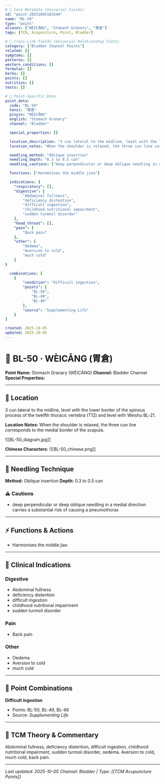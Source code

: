 ```yaml
---
# 🔹 Core Metadata (Universal Fields)
id: "point-20251005182644"
name: "BL-50"
type: "point"
aliases: ["WÈICĀNG", "Stomach Granary", "胃倉"]
tags: [TCM, Acupuncture, Point, Bladder]

# 🔹 Cross-Link Fields (Universal Relationship Slots)
category: ["Bladder Channel Points"]
related: []
symptoms: []
patterns: []
western_conditions: []
formulas: []
herbs: []
points: []
nutrition: []
tests: []

# 🔹 Point-Specific Data
point_data:
  code: "BL-50"
  hanzi: "胃倉"
  pinyin: "WÈICĀNG"
  english: "Stomach Granary"
  channel: "Bladder"

  special_properties: []

  location_description: "3 cun lateral to the midline, level with the lower border of the spinous process of the twelfth thoracic vertebra (T12) and level with Weishu BL‑21."
  location_notes: "When the shoulder is relaxed, the three cun line corresponds to the medial border of the scapula."

  needling_method: "Oblique insertion"
  needling_depth: "0.3 to 0.5 cun"
  needling_cautions: ["deep perpendicular or deep oblique needling in a medial direction carries a substantial risk of causing a pneumothorax"]

  functions: ["Harmonises the middle jiao"]

  indications: {
    "respiratory": [],
    "digestive": [
        "Abdominal fullness",
        "deficiency distention",
        "difficult ingestion",
        "childhood nutritional impairment",
        "sudden turmoil disorder"
    ],
    "head_throat": [],
    "pain": [
        "Back pain"
    ],
    "other": [
        "Oedema",
        "Aversion to cold",
        "much cold"
    ]
}

  combinations: [
    {
        "condition": "Difficult ingestion",
        "points": [
            "BL-50",
            "BL-49",
            "BL-46"
        ],
        "source": "Supplementing Life"
    }
]

created: 2025-10-05
updated: 2025-10-05
---
```


# 📍 BL-50 · WÈICĀNG (胃倉)

**Point Name:** Stomach Granary (WÈICĀNG)
**Channel:** Bladder Channel
**Special Properties:** 

---

## 📍 Location

3 cun lateral to the midline, level with the lower border of the spinous process of the twelfth thoracic vertebra (T12) and level with Weishu BL‑21.

**Location Notes:**
When the shoulder is relaxed, the three cun line corresponds to the medial border of the scapula.

![[BL-50_diagram.jpg]]

**Chinese Characters:** ![[BL-50_chinese.png]]

---

## 🔧 Needling Technique

**Method:** Oblique insertion
**Depth:** 0.3 to 0.5 cun

### ⚠️ Cautions
- deep perpendicular or deep oblique needling in a medial direction carries a substantial risk of causing a pneumothorax

---

## ⚡ Functions & Actions
- Harmonises the middle jiao

---

## 🎯 Clinical Indications

### Digestive
- Abdominal fullness
- deficiency distention
- difficult ingestion
- childhood nutritional impairment
- sudden turmoil disorder

### Pain
- Back pain

### Other
- Oedema
- Aversion to cold
- much cold

---

## 🔗 Point Combinations

**Difficult ingestion**
- Points: BL-50, BL-49, BL-46
- Source: *Supplementing Life*

---

## 🧬 TCM Theory & Commentary

Abdominal fullness, deficiency distention, difficult ingestion, childhood nutritional impairment, sudden turmoil disorder, oedema. Aversion to cold, much cold, back pain.

---

*Last updated: 2025-10-05*
*Channel: Bladder | Type: [[TCM Acupuncture Points]]*
